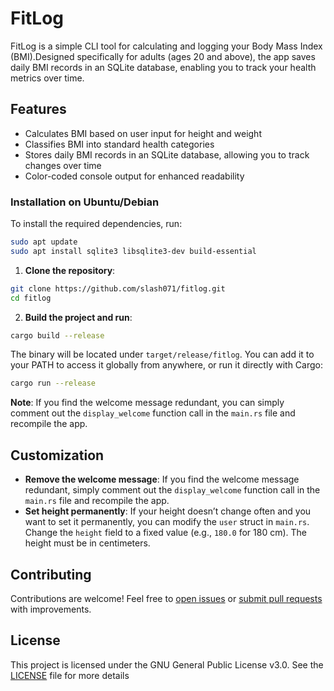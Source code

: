 # FitLog

FitLog is a simple CLI tool for calculating and logging your Body Mass Index (BMI).Designed specifically for adults (ages 20 and above), the app saves daily BMI records in an SQLite database, enabling you to track your health metrics over time.

## Features

- Calculates BMI based on user input for height and weight
- Classifies BMI into standard health categories
- Stores daily BMI records in an SQLite database, allowing you to track changes over time
- Color-coded console output for enhanced readability

### Installation on Ubuntu/Debian

To install the required dependencies, run:

```bash
sudo apt update
sudo apt install sqlite3 libsqlite3-dev build-essential
```

1. **Clone the repository**:

```bash
git clone https://github.com/slash071/fitlog.git
cd fitlog
```

2. **Build the project and run**:

```bash
cargo build --release
```

The binary will be located under `target/release/fitlog`. You can add it to your PATH to access it globally from anywhere, or run it directly with Cargo:

```bash
cargo run --release
```

**Note**: If you find the welcome message redundant, you can simply comment out the `display_welcome` function call in the `main.rs` file and recompile the app.

## Customization

- **Remove the welcome message**: If you find the welcome message redundant, simply comment out the `display_welcome` function call in the `main.rs` file and recompile the app.
- **Set height permanently**: If your height doesn’t change often and you want to set it permanently, you can modify the `user` struct in `main.rs`. Change the `height` field to a fixed value (e.g., `180.0` for 180 cm). The height must be in centimeters.

## Contributing

Contributions are welcome! Feel free to [open issues](https://github.com/slash071/fitlog/issues) or [submit pull requests](https://github.com/slash071/fitlog/pulls) with improvements.

## License

This project is licensed under the GNU General Public License v3.0. See the [LICENSE](./LICENSE) file for more details
